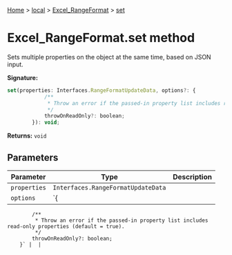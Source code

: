[Home](./index) &gt; [local](local.md) &gt; [Excel\_RangeFormat](local.excel_rangeformat.md) &gt; [set](local.excel_rangeformat.set.md)

# Excel\_RangeFormat.set method

Sets multiple properties on the object at the same time, based on JSON input.

**Signature:**
```javascript
set(properties: Interfaces.RangeFormatUpdateData, options?: {
            /**
             * Throw an error if the passed-in property list includes read-only properties (default = true).
             */
            throwOnReadOnly?: boolean;
        }): void;
```
**Returns:** `void`

## Parameters

|  Parameter | Type | Description |
|  --- | --- | --- |
|  `properties` | `Interfaces.RangeFormatUpdateData` |  |
|  `options` | `{
            /**
             * Throw an error if the passed-in property list includes read-only properties (default = true).
             */
            throwOnReadOnly?: boolean;
        }` |  |

